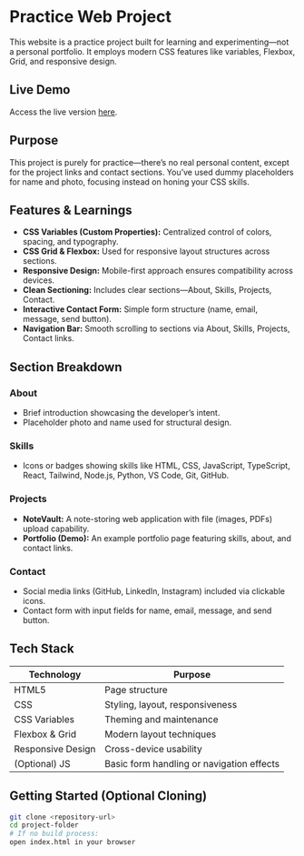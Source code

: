 # Practice Web Project

This website is a practice project built for learning and experimenting—not a personal portfolio. It employs modern CSS features like variables, Flexbox, Grid, and responsive design.

##  Live Demo
Access the live version [here](https://shubh008.netlify.app/).

##  Purpose
This project is purely for practice—there’s no real personal content, except for the project links and contact sections. You’ve used dummy placeholders for name and photo, focusing instead on honing your CSS skills.

##  Features & Learnings
- **CSS Variables (Custom Properties):** Centralized control of colors, spacing, and typography.
- **CSS Grid & Flexbox:** Used for responsive layout structures across sections.
- **Responsive Design:** Mobile-first approach ensures compatibility across devices.
- **Clean Sectioning:** Includes clear sections—About, Skills, Projects, Contact.
- **Interactive Contact Form:** Simple form structure (name, email, message, send button).
- **Navigation Bar:** Smooth scrolling to sections via About, Skills, Projects, Contact links.

##  Section Breakdown
### About
- Brief introduction showcasing the developer’s intent.
- Placeholder photo and name used for structural design.

### Skills
- Icons or badges showing skills like HTML, CSS, JavaScript, TypeScript, React, Tailwind, Node.js, Python, VS Code, Git, GitHub.

### Projects
- **NoteVault:** A note-storing web application with file (images, PDFs) upload capability.
- **Portfolio (Demo):** An example portfolio page featuring skills, about, and contact links.

### Contact
- Social media links (GitHub, LinkedIn, Instagram) included via clickable icons.
- Contact form with input fields for name, email, message, and send button.

##  Tech Stack
| Technology | Purpose |
|------------|---------|
| HTML5      | Page structure |
| CSS        | Styling, layout, responsiveness |
| CSS Variables | Theming and maintenance |
| Flexbox & Grid | Modern layout techniques |
| Responsive Design | Cross-device usability |
| (Optional) JS | Basic form handling or navigation effects |

##  Getting Started (Optional Cloning)
```bash
git clone <repository-url>
cd project-folder
# If no build process:
open index.html in your browser
